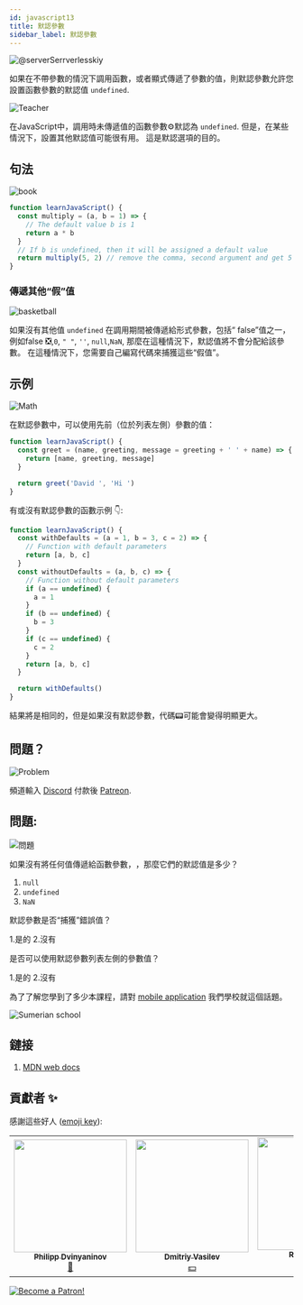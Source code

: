 ```yaml
---
id: javascript13
title: 默認參數
sidebar_label: 默認參數
---
```


![@serverSerrverlesskiy](/img/javascript/headers/25.jpg)

如果在不帶參數的情況下調用函數，或者顯式傳遞了參數的值，則默認參數允許您設置函數參數的默認值 `undefined`.

![Teacher](https://media.giphy.com/media/3ohc10nduj1irsuzgA/giphy.gif)

在JavaScript中，調用時未傳遞值的函數參數⚙️默認為 `undefined`. 但是，在某些情況下，設置其他默認值可能很有用。 這是默認選項的目的。

## 句法

![book](https://media.giphy.com/media/l0HlOBZcl7sbV6LnO/giphy.gif)

```jsx live
function learnJavaScript() {
  const multiply = (a, b = 1) => {
    // The default value b is 1
    return a * b
  }
  // If b is undefined, then it will be assigned a default value
  return multiply(5, 2) // remove the comma, second argument and get 5 * 1
}
```

### 傳遞其他“假”值

![basketball](https://media.giphy.com/media/3oEdv5e5Zd2gsczAhG/giphy.gif)

如果沒有其他值 `undefined` 在調用期間被傳遞給形式參數，包括“ false”值之一，例如false ❎,`0`, `" "`, `''`, `null`,`NaN`, 那麼在這種情況下，默認值將不會分配給該參數。 在這種情況下，您需要自己編寫代碼來捕獲這些“假值”。

## 示例

![Math](https://media.giphy.com/media/xT1Ra5h24Eliux3UVq/giphy.gif)

在默認參數中，可以使用先前（位於列表左側）參數的值：

```jsx live
function learnJavaScript() {
  const greet = (name, greeting, message = greeting + ' ' + name) => {
    return [name, greeting, message]
  }

  return greet('David ', 'Hi ')
}
```

有或沒有默認參數的函數示例 👇:

```jsx live
function learnJavaScript() {
  const withDefaults = (a = 1, b = 3, c = 2) => {
    // Function with default parameters
    return [a, b, c]
  }
  const withoutDefaults = (a, b, c) => {
    // Function without default parameters
    if (a == undefined) {
      a = 1
    }
    if (b == undefined) {
      b = 3
    }
    if (c == undefined) {
      c = 2
    }
    return [a, b, c]
  }

  return withDefaults()
}
```

結果將是相同的，但是如果沒有默認參數，代碼📟可能會變得明顯更大。

## 問題？

![Problem](https://media.giphy.com/media/xTiTnGeUsWOEwsGoG4/giphy.gif)

頻道輸入 [Discord](https://discord.gg/6GDAfXn) 付款後 [Patreon](https://www.patreon.com/javascriptcamp).

## 問題:

![問題](https://media.giphy.com/media/l0HlRnAWXxn0MhKLK/giphy.gif)

如果沒有將任何值傳遞給函數參數，️，那麼它們的默認值是多少？

1. `null`
2. `undefined`
3. `NaN`

默認參數是否“捕獲”錯誤值？

1.是的
2.沒有

是否可以使用默認參數列表左側的參數值？

1.是的
2.沒有

為了了解您學到了多少本課程，請對 [mobile application](http://onelink.to/njhc95) 我們學校就這個話題。

![Sumerian school](/img/app.jpg)

## 鏈接

1.  [MDN web docs](https://developer.mozilla.org/en/docs/Web/JavaScript/Reference/Functions/Default_parameters)

## 貢獻者 ✨

感謝這些好人 ([emoji key](https://allcontributors.org/docs/en/emoji-key)):

<!-- ALL-CONTRIBUTORS-LIST:START - Do not remove or modify this section -->
<!-- prettier-ignore-start -->
<!-- markdownlint-disable -->
<table>
  <tr>
    <td align="center"><a href="https://github.com/FELiX-RN"><img src="https://avatars0.githubusercontent.com/u/72006627?v=4?s=200" width="200px;" alt=""/><br /><sub><b>Philipp Dvinyaninov</b></sub></a><br /><a href="https://github.com/gHashTag/react-native-village/commits?author=FELiX-RN" title="Documentation">📖</a></td>
    <td align="center"><a href="https://fullstackserverless.github.io/"><img src="https://avatars0.githubusercontent.com/u/6774813?v=4?s=200" width="200px;" alt=""/><br /><sub><b>Dmitriy Vasilev</b></sub></a><br /><a href="#financial-gHashTag" title="Financial">💵</a></td>
    <td align="center"><a href="https://github.com/Resoner2005"><img src="https://avatars1.githubusercontent.com/u/75675814?v=4?s=200" width="200px;" alt=""/><br /><sub><b>Resoner2005</b></sub></a><br /><a href="https://github.com/gHashTag/react-native-village/issues?q=author%3AResoner2005" title="Bug reports">🐛 🎨 🖋</a></td>
    <td align="center"><a href="https://github.com/Navernoss"><img src="https://avatars0.githubusercontent.com/u/75784137?v=4?s=200" width="200px;" alt=""/><br /><sub><b>Navernoss</b></sub></a><br /><a href="#content-Navernoss" title="Content">🖋 🐛 🎨 </a></td>
  </tr>
  
</table>

<!-- markdownlint-restore -->
<!-- prettier-ignore-end -->

<!-- ALL-CONTRIBUTORS-LIST:END -->

[![Become a Patron!](/img/logo/patreon.jpg)](https://www.patreon.com/bePatron?u=31769291)
